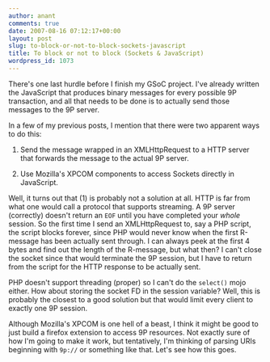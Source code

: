 ```yaml
---
author: anant
comments: true
date: 2007-08-16 07:12:17+00:00
layout: post
slug: to-block-or-not-to-block-sockets-javascript
title: To block or not to block (Sockets & JavaScript)
wordpress_id: 1073
---
```


There's one last hurdle before I finish my GSoC project. I've already written the JavaScript that produces binary messages for every possible 9P transaction, and all that needs to be done is to actually send those messages to the 9P server.

In a few of my previous posts, I mention that there were two apparent ways to do this:

1. Send the message wrapped in an XMLHttpRequest to a HTTP server that forwards the message to the actual 9P server.

2. Use Mozilla's XPCOM components to access Sockets directly in JavaScript.

Well, it turns out that (1) is probably not a solution at all. HTTP is far from what one would call a protocol that supports streaming. A 9P server (correctly) doesn't return an `EOF` until you have completed your _whole_ session. So the first time I send an XMLHttpRequest to, say a PHP script, the script blocks forever, since PHP would never know when the first R-message has been actually sent through. I can always peek at the first 4 bytes and find out the length of the R-message, but what then? I can't close the socket since that would terminate the 9P session, but I have to return from the script for the HTTP response to be actually sent.

PHP doesn't support threading (proper) so I can't do the `select()` mojo either. How about storing the socket FD in the session variable? Well, this is probably the closest to a good solution but that would limit every client to exactly one 9P session.

Although Mozilla's XPCOM is one hell of a beast, I think it might be good to just build a firefox extension to access 9P resources. Not exactly sure of how I'm going to make it work, but tentatively, I'm thinking of parsing URIs beginning with `9p://` or something like that. Let's see how this goes.
